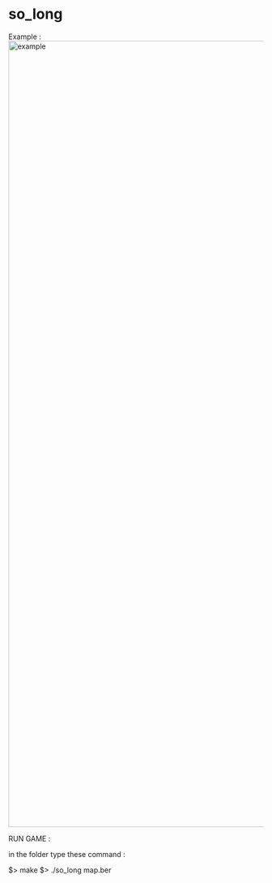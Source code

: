# so_long
Example :
<img width="1550" alt="example" src="https://user-images.githubusercontent.com/108706030/213019287-14d21a20-53de-4908-aa52-ee8d0842779d.png">



RUN GAME :

in the folder type these command :

$> make
$> ./so_long map.ber
